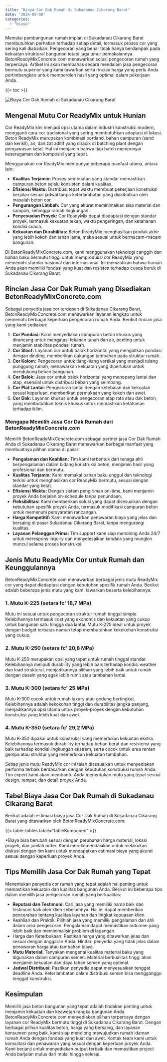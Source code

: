 ```yaml
---
title: "Biaya Cor Dak Rumah di Sukadanau Cikarang Barat"
date: "2024-05-08"
categories: 
  - "biaya"
---
```


Memulai pembangunan rumah impian di Sukadanau Cikarang Barat membutuhkan perhatian terhadap setiap detail, termasuk proses cor yang sering kali diabaikan. Pengecoran yang benar tidak hanya berdampak pada kekuatan struktural bangunan tetapi juga umur pemakaiannya. BetonReadyMixConcrete.com menawarkan solusi pengecoran rumah yang terpercaya. Artikel ini akan membahas secara mendalam jasa pengecoran bermutu superior yang kami tawarkan serta rincian harga yang perlu Anda pertimbangkan untuk memperoleh hasil yang optimal dalam pekerjaan Anda.

{{< toc >}}

![Biaya Cor Dak Rumah di Sukadanau Cikarang Barat](https://betoncor8.github.io/cor/harga-beton-readymix-concrete%20(5).png)

## Mengenal Mutu Cor ReadyMix untuk Hunian

Cor ReadyMix kini menjadi opsi utama dalam industri konstruksi modern, mengganti cara cor tradisional yang sering membutuhkan adaptasi di lokasi. Beton ReadyMix merupakan kombinasi portland, bahan campuran (sand dan kerikil), air, dan zat aditif yang diracik di batching plant dengan pengawasan ketat. Hal ini menjamin bahwa tiap batch mempunyai keseragaman dan komposisi yang tepat.

Menggunakan cor ReadyMix mempunyai beberapa manfaat utama, antara lain:

- **Kualitas Terjamin:** Proses pembuatan yang standar memastikan campuran beton selalu konsisten dalam kualitas.
- **Efisiensi Waktu:** Distribusi tepat waktu membuat pekerjaan konstruksi berjalan sesuai jadwal tanpa keterlambatan yang diakibatkan oleh masalah beton cor.
- **Pengurangan Limbah:** Cor yang akurat meminimalkan sisa material dan sampah, sehingga ramah lingkungan.
- **Penyesuaian Proyek:** Cor ReadyMix dapat diadaptasi dengan standar proyek, termasuk kekuatan tekan, waktu pengeringan, dan ketahanan kondisi cuaca.
- **Kekuatan dan Durabilitas:** Beton ReadyMix menghasilkan produk akhir yang lebih kokoh dan tahan lama, maka sesuai untuk bermacam-macam bangunan.

Di BetonReadyMixConcrete.com, kami menggunakan teknologi canggih dan bahan baku bermutu tinggi untuk memproduksi cor ReadyMix yang memenuhi standar nasional dan internasional. Ini memastikan bahwa hunian Anda akan memiliki fondasi yang kuat dan resisten terhadap cuaca buruk di Sukadanau Cikarang Barat.

## Rincian Jasa Cor Dak Rumah yang Disediakan BetonReadyMixConcrete.com

Sebagai penyedia jasa cor terdepan di Sukadanau Cikarang Barat, BetonReadyMixConcrete.com menawarkan layanan lengkap untuk memenuhi berbagai keperluan pengecoran rumah Anda. Berikut rincian jasa yang kami sediakan:

1. **Cor Pondasi:** Kami menyediakan campuran beton khusus yang dirancang untuk mengatasi tekanan tanah dan air, penting untuk menjamin stabilitas pondasi rumah.
2. **Cor Sloof:** Layanan cor untuk balok horizontal yang mengaitkan pondasi dengan dinding, memberikan dukungan tambahan pada struktur rumah.
3. **Cor Kolom:** Pengecoran untuk tiang-tiang vertikal yang menjadi tulang punggung rumah, menawarkan kekuatan yang diperlukan untuk mendukung beban bangunan.
4. **Cor Balok:** Jasa cor untuk balok horizontal yang menopang lantai dan atap, esensial untuk distribusi beban yang seimbang.
5. **Cor Plat Lantai:** Pengecoran lantai dengan ketebalan dan kekuatan sesuai keperluan, memberikan permukaan yang kokoh dan awet.
6. **Cor Dak:** Layanan khusus untuk pengecoran atap rata atau dak beton, yang membutuhkan teknik khusus untuk memastikan ketahanan terhadap iklim.

### Mengapa Memilih Jasa Cor Dak Rumah dari BetonReadyMixConcrete.com

Memilih BetonReadyMixConcrete.com sebagai partner jasa Cor Dak Rumah Anda di Sukadanau Cikarang Barat menawarkan berbagai manfaat yang membuatnya pilihan utama di pasar:

- **Pengalaman dan Keahlian:** Tim kami terbentuk dari tenaga ahli berpengalaman dalam bidang konstruksi beton, menjamin hasil yang profesional dan bermutu.
- **Kualitas Terjamin:** Kami memakai bahan baku unggul dan teknologi terkini untuk menghasilkan cor ReadyMix bermutu, sesuai dengan standar yang ketat.
- **Efisiensi Waktu:** Dengan sistem pengiriman on-time, kami menjamin proyek Anda berjalan on-schedule tanpa penundaan.
- **Fleksibilitas:** Kami memberikan solusi yang dapat disesuaikan dengan kebutuhan spesifik proyek Anda, termasuk modifikasi campuran beton untuk memenuhi persyaratan rancangan.
- **Harga Kompetitif:** Kami menawarkan penawaran biaya yang jelas dan bersaing di pasar Sukadanau Cikarang Barat, tanpa mengurangi kualitas.
- **Layanan Pelanggan Prima:** Tim support kami siap menolong Anda 24/7 untuk merespons inquiry dan menyelesaikan kendala yang mungkin muncul selama proses konstruksi.

## Jenis Mutu ReadyMix Cor untuk Rumah dan Keunggulannya

BetonReadyMixConcrete.com menawarkan berbagai jenis mutu ReadyMix cor yang dapat diadaptasi dengan kebutuhan spesifik rumah Anda. Berikut adalah beberapa jenis mutu yang kami tawarkan beserta kelebihannya:

### 1\. Mutu K-225 (setara fc' 18,7 MPa)

Mutu ini sesuai untuk pengecoran struktur rumah tinggal simple. Kelebihannya termasuk cost yang ekonomis dan kekuatan yang cukup untuk bangunan satu hingga dua lantai. Mutu K-225 ideal untuk proyek dengan budget terbatas namun tetap membutuhkan kekokohan konstruksi yang cukup.

### 2\. Mutu K-250 (setara fc' 20,8 MPa)

Mutu K-250 merupakan opsi yang tepat untuk rumah tinggal standar. Kelebihannya meliputi durability yang lebih baik terhadap kondisi weather dan load struktural, menjadikannya pilihan yang lebih baik untuk rumah dengan desain yang agak lebih rumit atau tambahan lantai.

### 3\. Mutu K-300 (setara fc' 25 MPa)

Mutu K-300 cocok untuk rumah luxury atau gedung bertingkat. Kelebihannya adalah kekokohan tinggi dan durabilitas jangka panjang, menjadikannya opsi utama untuk proyek-proyek dengan kebutuhan konstruksi yang lebih kuat dan awet.

### 4\. Mutu K-350 (setara fc' 29,2 MPa)

Mutu K-350 dipakai untuk konstruksi yang memerlukan kekuatan ekstra. Kelebihannya termasuk durability terhadap beban berat dan resistensi yang baik terhadap kondisi lingkungan ekstrem, serta cocok untuk area rentan gempa atau struktur yang memerlukan kekuatan tambahan.

Setiap jenis mutu ReadyMix cor ini telah disesuaikan untuk menyediakan performa terbaik berdasarkan dengan kebutuhan konstruksi rumah Anda. Tim expert kami akan membantu Anda menentukan mutu yang tepat sesuai design, tempat, dan detail proyek Anda.

## Tabel Biaya Jasa Cor Dak Rumah di Sukadanau Cikarang Barat

Berikut adalah estimasi biaya jasa Cor Dak Rumah di Sukadanau Cikarang Barat yang ditawarkan oleh BetonReadyMixConcrete.com:

{{< table-tables table="tableKomponen" >}}

\*Biaya bisa berubah sesuai dengan perubahan harga material, lokasi proyek, dan jumlah order. Kami merekomendasikan untuk melakukan diskusi dengan tim kami untuk mendapatkan estimasi biaya yang akurat sesuai dengan keperluan proyek Anda.

## Tips Memilih Jasa Cor Dak Rumah yang Tepat

Menentukan penyedia cor rumah yang tepat adalah hal penting untuk memastikan kekuatan dan kualitas bangunan Anda. Berikut ini beberapa tips dalam memilih jasa pengecoran rumah yang berkualitas:

- **Reputasi dan Testimoni:** Cari jasa yang memiliki nama baik dan testimoni baik oleh klien sebelumnya. Hal ini dapat memberikan pencerahan tentang kualitas layanan dan tingkat kepuasan klien.
- Keahlian dan Praktik: Pilihlah jasa yang memiliki pengalaman dan ahli dalam area pengecoran. Pengalaman dapat memastikan outcome yang lebih baik dan meminimalisir problem di lapangan.
- Harga dan Keterbukaan: Pastikan harga yang ditawarkan jelas dan sesuai dengan anggaran Anda. Hindari penyedia yang tidak jelas dalam penawaran harga atau tambahan biaya.
- **Mutu Material:** Tanyakan mengenai kualitas material baku yang digunakan dalam campuran semen. Material berkualitas tinggi akan menjamin kekuatan dan daya tahan semen yang optimal.
- **Jadwal Distribusi:** Pastikan penyedia dapat menyesuaikan tenggat deadline Anda. Keterlambatan dalam distribusi semen bisa mengganggu tenggat konstruksi.

## Kesimpulan

Memilih jasa beton bangunan yang tepat adalah tindakan penting untuk menjamin kekuatan dan keawetan rangka bangunan Anda. BetonReadyMixConcrete.com menyediakan pilihan terpercaya dengan layanan cor ReadyMix bermutu tinggi di Sukadanau Cikarang Barat. Dengan berbagai pilihan kualitas beton, harga yang bersaing, dan layanan konsumen yang baik, kami siap menolong mewujudkan rumah idaman rumah Anda dengan fondasi yang kuat dan awet. Kontak team kami untuk konsultasi dan penawaran yang sesuai dengan keperluan proyek Anda. Kami berjanji untuk menyediakan output terbaik dan memastikan project Anda berjalan mulus dari mulai hingga selesai.
